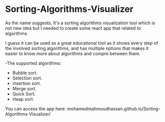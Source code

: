 # Sorting-Algorithms-Visualizer
As the name suggests, It's a sorting algorithms visualization tool which is not new idea but I needed to create some react app that related to algorithms.

I guess it can be used as a great educational tool as it shows every step of the involved sorting algorithms, and has multiple options that makes it easier to know more about algorithms and compre between them.

-The supported algorithms:
  - Bubble sort.
  - Selection sort.
  - insertion sort.
  - Merge sort.
  - Quick Sort.
  - Heap sort.

You can access the app here: mohamedmahmoudhassan.github.io/Sorting-Algorithms-Visualizer/
